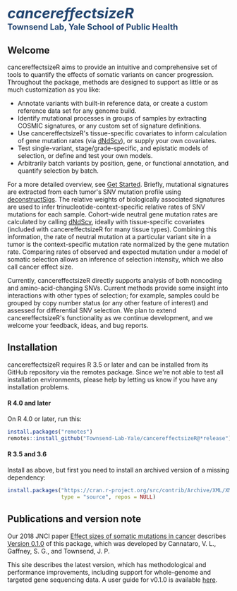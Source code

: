 # <span style="color:#224570;font-size:115%"><em>cancereffectsizeR</em></span><br><span style="font-size:65%; color:#224570">Townsend Lab, Yale School of Public Health</span>

## Welcome
cancereffectsizeR aims to provide an intuitive and comprehensive set of tools to quantify the effects of somatic variants on cancer progression. Throughout the package, methods are designed to support as little or as much customization as you like:
- Annotate variants with built-in reference data, or create a custom reference data set for any genome build.
- Identify mutational processes in groups of samples by extracting COSMIC signatures, or any custom set of signature definitions.
- Use cancereffectsizeR's tissue-specific covariates to inform calculation of gene mutation rates (via [dNdScv](https://github.com/im3sanger/dndscv)), or supply your own covariates.
- Test single-variant, stage/grade-specific, and epistatic models of selection, or define and test your own models.
- Arbitrarily batch variants by position, gene, or functional annotation, and quantify selection by batch.

For a more detailed overview, see [Get Started](articles/cancereffectsizeR.html). Briefly, mutational signatures are extracted from each tumor's SNV mutation profile using [deconstructSigs](https://github.com/raerose01/deconstructSigs). The relative weights of biologically associated signatures are used to infer trinucleotide-context-specific relative rates of SNV mutations for each sample. Cohort-wide neutral gene mutation rates are calculated by calling [dNdScv](https://github.com/im3sanger/dndscv), ideally with tissue-specific covariates (included with cancereffectsizeR for many tissue types). Combining this information, the rate of neutral mutation at a particular variant site in a tumor is the context-specific mutation rate normalized by the gene mutation rate. Comparing rates of observed and expected mutation under a model of somatic selection allows an inference of selection intensity, which we also call cancer effect size.

Currently, cancereffectsizeR directly supports analysis of both noncoding and amino-acid-changing SNVs. Current methods provide some insight into interactions with other types of selection; for example, samples could be grouped by copy number status (or any other feature of interest) and assessed for differential SNV selection. We plan to extend cancereffectsizeR's functionality as we continue development, and we welcome your feedback, ideas, and bug reports.

## Installation
cancereffectsizeR requires R 3.5 or later and can be installed from its GitHub repository via the remotes package. Since we're not able to test all installation environments, please help by letting us know if you have any installation problems.

#### R 4.0 and later
On R 4.0 or later, run this:
```R
install.packages("remotes")
remotes::install_github("Townsend-Lab-Yale/cancereffectsizeR@*release")
```

#### R 3.5 and 3.6
Install as above, but first you need to install an archived version of a missing dependency:
```R
install.packages("https://cran.r-project.org/src/contrib/Archive/XML/XML_3.99-0.3.tar.gz", 
                 type = "source", repos = NULL)
```


## Publications and version note
Our 2018 JNCI paper [Effect sizes of somatic mutations in cancer](https://doi.org/10.1093/jnci/djy168) describes [Version 0.1.0](https://github.com/Townsend-Lab-Yale/cancereffectsizeR/releases/tag/0.1.0) of this package, which was developed by Cannataro, V. L., Gaffney, S. G., and Townsend, J. P. 

This site describes the latest version, which has methodological and performance improvements, including support for whole-genome and targeted gene sequencing data. A user guide for v0.1.0 is available [here](https://github.com/Townsend-Lab-Yale/cancereffectsizeR/blob/master/user_guide/cancereffectsizeR_user_guide.md).







